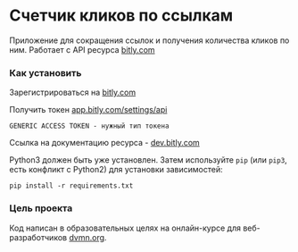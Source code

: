 # Счетчик кликов по ссылкам
Приложение для сокращения ссылок и получения количества кликов по ним. Работает с API ресурса [bitly.com](https://app.bitly.com/Bo1gdG8iCoh/home)

### Как установить

Зарегистрироваться на [bitly.com](https://app.bitly.com/Bo1gdG8iCoh/home)

Получить токен [app.bitly.com/settings/api](https://app.bitly.com/settings/api)

```
GENERIC ACCESS TOKEN - нужный тип токена
```
Ссылка на документацию ресурса - [dev.bitly.com](https://dev.bitly.com)


Python3 должен быть уже установлен. Затем используйте `pip` (или `pip3`, есть конфликт с Python2) для установки зависимостей:

```
pip install -r requirements.txt
```
### Цель проекта
Код написан в образовательных целях на онлайн-курсе для веб-разработчиков [dvmn.org](https://dvmn.org).
